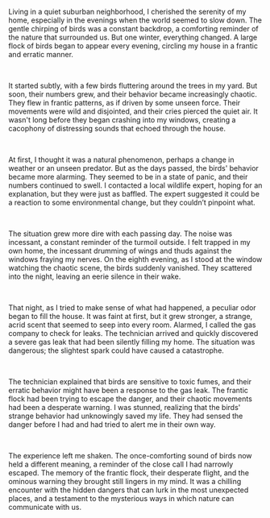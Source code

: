 Living in a quiet suburban neighborhood, I cherished the serenity of my home, especially in the evenings when the world seemed to slow down. The gentle chirping of birds was a constant backdrop, a comforting reminder of the nature that surrounded us. But one winter, everything changed. A large flock of birds began to appear every evening, circling my house in a frantic and erratic manner.

 

It started subtly, with a few birds fluttering around the trees in my yard. But soon, their numbers grew, and their behavior became increasingly chaotic. They flew in frantic patterns, as if driven by some unseen force. Their movements were wild and disjointed, and their cries pierced the quiet air. It wasn't long before they began crashing into my windows, creating a cacophony of distressing sounds that echoed through the house.

 

At first, I thought it was a natural phenomenon, perhaps a change in weather or an unseen predator. But as the days passed, the birds' behavior became more alarming. They seemed to be in a state of panic, and their numbers continued to swell. I contacted a local wildlife expert, hoping for an explanation, but they were just as baffled. The expert suggested it could be a reaction to some environmental change, but they couldn’t pinpoint what.

 

The situation grew more dire with each passing day. The noise was incessant, a constant reminder of the turmoil outside. I felt trapped in my own home, the incessant drumming of wings and thuds against the windows fraying my nerves. On the eighth evening, as I stood at the window watching the chaotic scene, the birds suddenly vanished. They scattered into the night, leaving an eerie silence in their wake.

 

That night, as I tried to make sense of what had happened, a peculiar odor began to fill the house. It was faint at first, but it grew stronger, a strange, acrid scent that seemed to seep into every room. Alarmed, I called the gas company to check for leaks. The technician arrived and quickly discovered a severe gas leak that had been silently filling my home. The situation was dangerous; the slightest spark could have caused a catastrophe.

 

The technician explained that birds are sensitive to toxic fumes, and their erratic behavior might have been a response to the gas leak. The frantic flock had been trying to escape the danger, and their chaotic movements had been a desperate warning. I was stunned, realizing that the birds' strange behavior had unknowingly saved my life. They had sensed the danger before I had and had tried to alert me in their own way.

 

The experience left me shaken. The once-comforting sound of birds now held a different meaning, a reminder of the close call I had narrowly escaped. The memory of the frantic flock, their desperate flight, and the ominous warning they brought still lingers in my mind. It was a chilling encounter with the hidden dangers that can lurk in the most unexpected places, and a testament to the mysterious ways in which nature can communicate with us.
